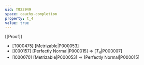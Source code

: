 ```yaml
---
uid: T022949
space: cauchy-completion
property: t_4
value: true
---
```

[[Proof]]

* [T000475] [Metrizable|P000053]
* [I000157] [Perfectly Normal|P000015] => [$T_4$|P000007]
* [I000070] [Metrizable|P000053] => [Perfectly Normal|P000015]

